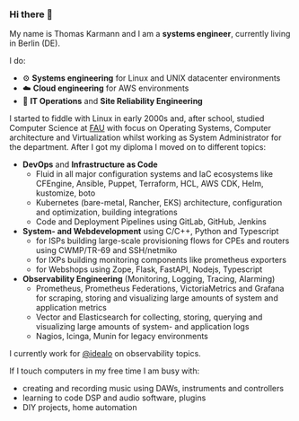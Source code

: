 ### Hi there 👋

My name is Thomas Karmann and I am a **systems engineer**, currently living in Berlin (DE). 

I do:
- ⚙️ **Systems engineering** for Linux and UNIX datacenter environments
- ☁️ **Cloud engineering** for AWS environments
- 🧯 **IT Operations** and **Site Reliability Engineering**

I started to fiddle with Linux in early 2000s and, after school, studied Computer Science at [FAU](https://cs.fau.de/) with focus on Operating Systems, Computer architecture and Virtualization whilst working as System Administrator for the department. After I got my diploma I moved on to different topics:

- **DevOps** and **Infrastructure as Code** 
  - Fluid in all major configuration systems and IaC ecosystems like CFEngine, Ansible, Puppet, Terraform, HCL, AWS CDK, Helm, kustomize, boto
  - Kubernetes (bare-metal, Rancher, EKS) architecture, configuration and optimization, building integrations
  - Code and Deployment Pipelines using GitLab, GitHub, Jenkins
- **System- and Webdevelopment** using C/C++, Python and Typescript
  - for ISPs building large-scale provisioning flows for CPEs and routers using CWMP/TR-69 and SSH/netmiko
  - for IXPs building monitoring components like prometheus exporters
  - for Webshops using Zope, Flask, FastAPI, Nodejs, Typescript
- **Observability Engineering** (Monitoring, Logging, Tracing, Alarming)
  - Prometheus, Prometheus Federations, VictoriaMetrics and Grafana for scraping, storing and visualizing large amounts of system and application metrics
  - Vector and Elasticsearch for collecting, storing, querying and visualizing large amounts of system- and application logs
  - Nagios, Icinga, Munin for legacy environments

I currently work for [@idealo](https://github.com/idealo) on observability topics.

If I touch computers in my free time I am busy with:
- creating and recording music using DAWs, instruments and controllers
- learning to code DSP and audio software, plugins
- DIY projects, home automation
